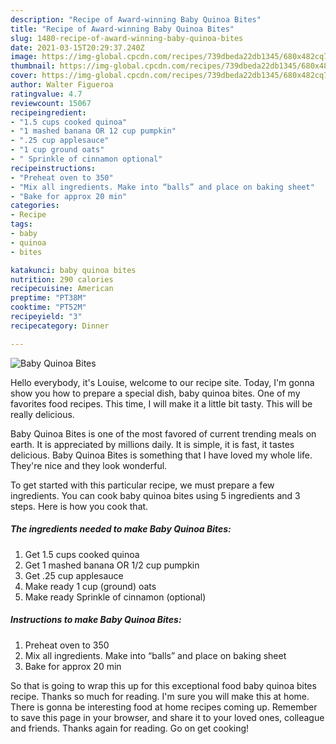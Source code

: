 ```yaml
---
description: "Recipe of Award-winning Baby Quinoa Bites"
title: "Recipe of Award-winning Baby Quinoa Bites"
slug: 1480-recipe-of-award-winning-baby-quinoa-bites
date: 2021-03-15T20:29:37.240Z
image: https://img-global.cpcdn.com/recipes/739dbeda22db1345/680x482cq70/baby-quinoa-bites-recipe-main-photo.jpg
thumbnail: https://img-global.cpcdn.com/recipes/739dbeda22db1345/680x482cq70/baby-quinoa-bites-recipe-main-photo.jpg
cover: https://img-global.cpcdn.com/recipes/739dbeda22db1345/680x482cq70/baby-quinoa-bites-recipe-main-photo.jpg
author: Walter Figueroa
ratingvalue: 4.7
reviewcount: 15067
recipeingredient:
- "1.5 cups cooked quinoa"
- "1 mashed banana OR 12 cup pumpkin"
- ".25 cup applesauce"
- "1 cup ground oats"
- " Sprinkle of cinnamon optional"
recipeinstructions:
- "Preheat oven to 350"
- "Mix all ingredients. Make into “balls” and place on baking sheet"
- "Bake for approx 20 min"
categories:
- Recipe
tags:
- baby
- quinoa
- bites

katakunci: baby quinoa bites 
nutrition: 290 calories
recipecuisine: American
preptime: "PT38M"
cooktime: "PT52M"
recipeyield: "3"
recipecategory: Dinner

---
```



![Baby Quinoa Bites](https://img-global.cpcdn.com/recipes/739dbeda22db1345/680x482cq70/baby-quinoa-bites-recipe-main-photo.jpg)

Hello everybody, it's Louise, welcome to our recipe site. Today, I'm gonna show you how to prepare a special dish, baby quinoa bites. One of my favorites food recipes. This time, I will make it a little bit tasty. This will be really delicious.



Baby Quinoa Bites is one of the most favored of current trending meals on earth. It is appreciated by millions daily. It is simple, it is fast, it tastes delicious. Baby Quinoa Bites is something that I have loved my whole life. They're nice and they look wonderful.


To get started with this particular recipe, we must prepare a few ingredients. You can cook baby quinoa bites using 5 ingredients and 3 steps. Here is how you cook that.

<!--inarticleads1-->

##### The ingredients needed to make Baby Quinoa Bites:

1. Get 1.5 cups cooked quinoa
1. Get 1 mashed banana OR 1/2 cup pumpkin
1. Get .25 cup applesauce
1. Make ready 1 cup (ground) oats
1. Make ready  Sprinkle of cinnamon (optional)




<!--inarticleads2-->

##### Instructions to make Baby Quinoa Bites:

1. Preheat oven to 350
1. Mix all ingredients. Make into “balls” and place on baking sheet
1. Bake for approx 20 min




So that is going to wrap this up for this exceptional food baby quinoa bites recipe. Thanks so much for reading. I'm sure you will make this at home. There is gonna be interesting food at home recipes coming up. Remember to save this page in your browser, and share it to your loved ones, colleague and friends. Thanks again for reading. Go on get cooking!
